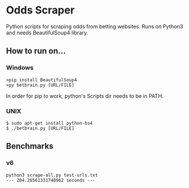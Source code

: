 Odds Scraper
============

Python scripts for scraping odds from betting websites.
Runs on Python3 and needs BeautifulSoup4 library.

How to run on…
--------------

### Windows
```
>pip install BeautifulSoup4
>py betbrain.py [URL/FILE]
```
In order for pip to work, python's Scripts dir needs to be in PATH.

### UNIX
```
$ sudo apt-get install python-bs4
$ ./betbrain.py [URL/FILE]
```

Benchmarks
----------

### v6
```
python3 scrape-all.py test-urls.txt
--- 204.26561331748962 seconds ---
```

